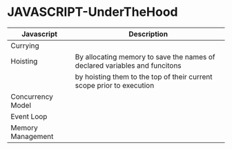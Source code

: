 # JAVASCRIPT-UnderTheHood

|Javascript| Description |
|-----|-----|
|Currying||
|Hoisting| By allocating memory to save the names of declared variables and funcitons |
|| by hoisting them to the top of their current scope prior to execution |
|Concurrency Model||
|Event Loop||
|Memory Management||
